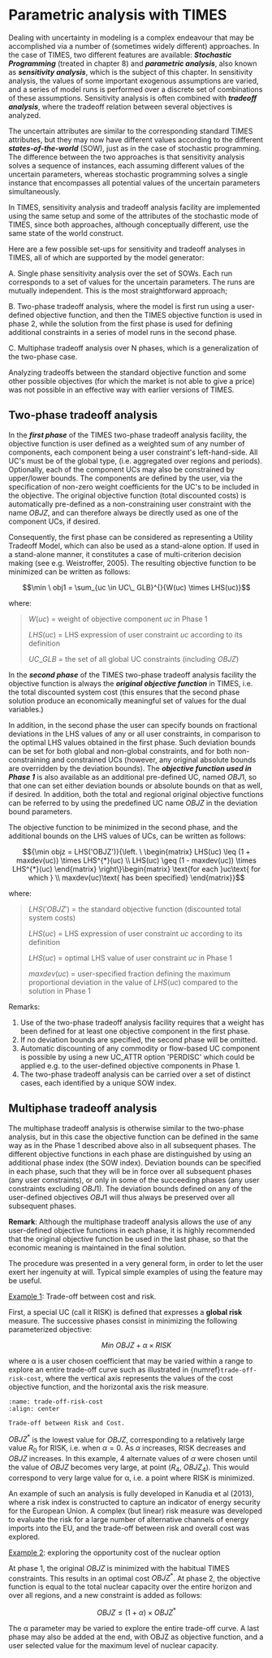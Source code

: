 # Parametric analysis with TIMES

Dealing with uncertainty in modeling is a complex endeavour that may be accomplished via a number of (sometimes widely different) approaches. In the case of TIMES, two different features are available: ***Stochastic Programming*** (treated in chapter 8) and ***parametric analysis***, also known as ***sensitivity analysis***, which is the subject of this chapter. In sensitivity analysis, the values of some important exogenous assumptions are varied, and a series of model runs is performed over a discrete set of combinations of these assumptions. Sensitivity analysis is often combined with ***tradeoff analysis***, where the tradeoff relation between several objectives is analyzed.

The uncertain attributes are similar to the corresponding standard TIMES attributes, but they may now have different values according to the different ***states-of-the-world*** (SOW), just as in the case of stochastic programming. The difference between the two approaches is that sensitivity analysis solves a sequence of instances, each assuming different values of the uncertain parameters, whereas stochastic programming solves a single instance that encompasses all potential values of the uncertain parameters simultaneously.

In TIMES, sensitivity analysis and tradeoff analysis facility are implemented using the same setup and some of the attributes of the stochastic mode of TIMES, since both approaches, although conceptually different, use the same state of the world construct.

Here are a few possible set-ups for sensitivity and tradeoff analyses in TIMES, all of which are supported by the model generator:

A.  Single phase sensitivity analysis over the set of SOWs. Each run corresponds to a set of values for the uncertain parameters. The runs are mutually independent. This is the most straightforward approach;

B.  Two-phase tradeoff analysis, where the model is first run using a user-defined objective function, and then the TIMES objective function is used in phase 2, while the solution from the first phase is used for defining additional constraints in a series of model runs in the second phase.

C.  Multiphase tradeoff analysis over N phases, which is a generalization of the two-phase case.

Analyzing tradeoffs between the standard objective function and some other possible objectives (for which the market is not able to give a price) was not possible in an effective way with earlier versions of TIMES.

## Two-phase tradeoff analysis

In the ***first phase*** of the TIMES two-phase tradeoff analysis facility, the objective function is user defined as a weighted sum of any number of components, each component being a user constraint\'s left-hand-side. All UC\'s must be of the global type, (i.e. aggregated over regions and periods). Optionally, each of the component UCs may also be constrained by upper/lower bounds. The components are defined by the user, via the specification of non-zero weight coefficients for the UC\'s to be included in the objective. The original objective function (total discounted costs) is automatically pre-defined as a non-constraining user constraint with the name $OBJZ$, and can therefore always be directly used as one of the component UCs, if desired.

Consequently, the first phase can be considered as representing a Utility Tradeoff Model, which can also be used as a stand-alone option. If used in a stand-alone manner, it constitutes a case of multi-criterion decision making (see e.g. Weistroffer, 2005). The resulting objective function to be minimized can be written as follows:

$$\min \ obj1 = \sum_{uc \in UC\_ GLB}^{}{W(uc) \times LHS(uc)}$$

where:

> $W(uc)$ = weight of objective component $uc$ in Phase 1
>
> $LHS(uc)$ = LHS expression of user constraint $uc$ according to its definition
>
> $UC\_GLB$ = the set of all global UC constraints (including $OBJZ$)

In the ***second phase*** of the TIMES two-phase tradeoff analysis facility the objective function is always the ***original objective function*** in TIMES, i.e. the total discounted system cost (this ensures that the second phase solution produce an economically meaningful set of values for the dual variables.)

In addition, in the second phase the user can specify bounds on fractional deviations in the LHS values of any or all user constraints, in comparison to the optimal LHS values obtained in the first phase. Such deviation bounds can be set for both global and non-global constraints, and for both non-constraining and constrained UCs (however, any original absolute bounds are overridden by the deviation bounds). The ***objective function used in Phase 1*** is also available as an additional pre-defined UC, named $OBJ1$, so that one can set either deviation bounds or absolute bounds on that as well, if desired. In addition, both the total and regional original objective functions can be referred to by using the predefined UC name $OBJZ$ in the deviation bound parameters.

The objective function to be minimized in the second phase, and the additional bounds on the LHS values of UCs, can be written as follows:

$${\min objz = LHS('OBJZ')}{\left. \ \begin{matrix} LHS(uc) \leq (1 + maxdev(uc)) \times LHS^{*}(uc) \\ LHS(uc) \geq (1 - maxdev(uc)) \times LHS^{*}(uc) \end{matrix} \right\}\begin{matrix} \text{for each }uc\text{ for which } \\ maxdev(uc)\text{ has been specified} \end{matrix}}$$

where:

> $LHS('OBJZ')$ = the standard objective function (discounted total system costs)
>
> $LHS(uc)$ = LHS expression of user constraint $uc$ according to its definition
>
> $LHS(uc)$ = optimal LHS value of user constraint $uc$ in Phase 1
>
> $maxdev(uc)$ = user-specified fraction defining the maximum proportional deviation in the value of $LHS(uc)$ compared to the solution in Phase 1

Remarks:
1. Use of the two-phase tradeoff analysis facility requires that a weight has been defined for at least one objective component in the first phase.
2. If no deviation bounds are specified, the second phase will be omitted.
3. Automatic discounting of any commodity or flow-based UC component is possible by using a new UC_ATTR option 'PERDISC' which could be applied e.g. to the user-defined objective components in Phase 1.
4. The two-phase tradeoff analysis can be carried over a set of distinct cases, each identified by a unique SOW index.

## Multiphase tradeoff analysis

The multiphase tradeoff analysis is otherwise similar to the two-phase analysis, but in this case the objective function can be defined in the same way as in the Phase 1 described above also in all subsequent phases. The different objective functions in each phase are distinguished by using an additional phase index (the SOW index). Deviation bounds can be specified in each phase, such that they will be in force over all subsequent phases (any user constraints), or only in some of the succeeding phases (any user constraints excluding $OBJ1$). The deviation bounds defined on any of the user-defined objectives $OBJ1$ will thus always be preserved over all subsequent phases.

**Remark**: Although the multiphase tradeoff analysis allows the use of any user-defined objective functions in each phase, it is highly recommended that the original objec­tive function be used in the last phase, so that the economic meaning is maintained in the final solution.

The procedure was presented in a very general form, in order to let the user exert her ingenuity at will. Typical simple examples of using the feature may be useful.

<ins>Example 1</ins>: Trade-off between cost and risk.

First, a special UC (call it RISK) is defined that expresses a **global risk** measure. The successive phases consist in minimizing the following parameterized objective:

$$Min\ OBJZ + \alpha \times RISK$$

where α is a user chosen coefficient that may be varied within a range to explore an entire trade-off curve such as illustrated in {numref}`trade-off-risk-cost`, where the vertical axis represents the values of the cost objective function, and the horizontal axis the risk measure.

```{figure} assets/risk-cost-trade-off.svg
:name: trade-off-risk-cost
:align: center

Trade-off between Risk and Cost.
```

$OBJZ^*$ is the lowest value for $OBJZ$, corresponding to a relatively large value $R_0$ for RISK, i.e. when $α = 0.$ As $α$ increases, RISK decreases and $OBJZ$ increases. In this example, 4 alternate values of $α$ were chosen until the value of $OBJZ$ becomes very large, at point ($R_4$, $OBJZ_4$). This would correspond to very large value for α, i.e. a point where RISK is minimized.

An example of such an analysis is fully developed in Kanudia et al (2013), where a risk index is constructed to capture an indicator of energy security for the European Union. A complex (but linear) risk measure was developed to evaluate the risk for a large number of alternative channels of energy imports into the EU, and the trade-off between risk and overall cost was explored.

<ins>Example 2</ins>: exploring the opportunity cost of the nuclear option

At phase 1, the original $OBJZ$ is minimized with the habitual TIMES constraints. This results in an optimal cost $OBJZ^*$. At phase 2, the objective function is equal to the total nuclear capacity over the entire horizon and over all regions, and a new constraint is added as follows:

$$OBJZ \leq (1 + \alpha) \times {OBJZ}^{*}$$

The α parameter may be varied to explore the entire trade-off curve. A last phase may also be added at the end, with OBJZ as objective function, and a user selected value for the maximum level of nuclear capacity.
